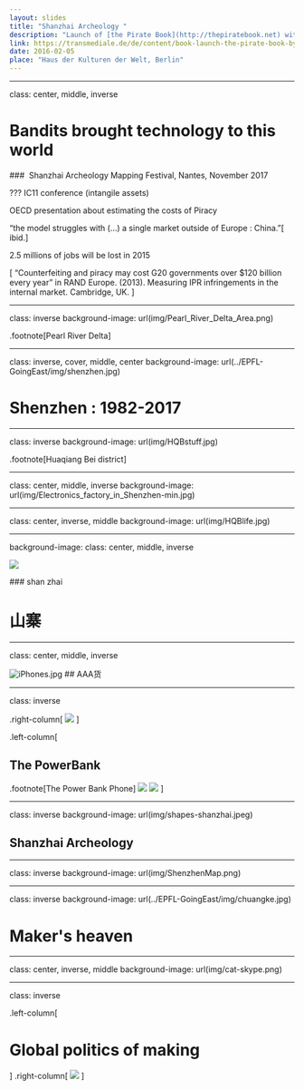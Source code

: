 ```yaml
---
layout: slides
title: "Shanzhai Archeology "
description: "Launch of [the Pirate Book](http://thepiratebook.net) with Christopher Kirkley, Alessandro Ludovico, Nicolas Maigret, Clément Renaud, Maria Roszkowska at [Transmediale Festival](https://transmediale.de)."
link: https://transmediale.de/de/content/book-launch-the-pirate-book-by-nicolas-maigret-and-maria-roszkowska-0
date: 2016-02-05
place: "Haus der Kulturen der Welt, Berlin"
---
```

<div markdown="0">

---
class: center, middle, inverse

# Bandits brought technology to this world
###  Shanzhai Archeology
Mapping Festival, Nantes, November 2017


???
IC11 conference (intangile assets)

OECD presentation about estimating the costs of Piracy

“the model struggles with (...) a single market outside of Europe : China.”[ ibid.]

2.5 millions of jobs will be lost in 2015

[ “Counterfeiting and piracy may cost G20 governments over $120 billion every year” in RAND Europe. (2013). Measuring IPR infringements in the internal market. Cambridge, UK. ]

---
class: inverse
background-image: url(img/Pearl_River_Delta_Area.png)

.footnote[Pearl River Delta]

---
class: inverse, cover, middle, center
background-image: url(../EPFL-GoingEast/img/shenzhen.jpg)

# Shenzhen : 1982-2017

---
class: inverse
background-image: url(img/HQBstuff.jpg)

.footnote[Huaqiang Bei district]

---
class: center, middle, inverse
background-image: url(img/Electronics_factory_in_Shenzhen-min.jpg)

---
class: center, inverse, middle
background-image: url(img/HQBlife.jpg)

---
background-image:
class: center, middle, inverse

![](img/ShanzhaiBox.jpg)

### shan zhai
# 山寨

---
class: center, middle, inverse

![iPhones.jpg](img/iPhones.jpg)
## AAA货

---
class: inverse

.right-column[
  ![](img/PowerBankPhone.png)
]

.left-column[
  ## The PowerBank
  .footnote[The Power Bank Phone]
  ![](img/PowerBankPhoneFront.png)
  ![](img/PowerBankPhoneFrontProfile.png)
]

---
class: inverse
background-image: url(img/shapes-shanzhai.jpeg)
## Shanzhai Archeology
---
class: inverse
background-image: url(img/ShenzhenMap.png)

---
class: inverse
background-image: url(../EPFL-GoingEast/img/chuangke.jpg)

# Maker's heaven

---
class: center, inverse, middle
background-image: url(img/cat-skype.png)

---
class: inverse

.left-column[
  # Global politics of making
]
.right-column[
  ![](img/LiKeqiang-Seed.png)
]


 </div>
